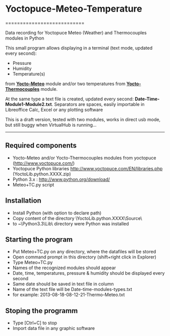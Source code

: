 # Yoctopuce-Meteo-Temperature
===========================

Data recording for Yoctopuce Meteo (Weather) and Thermocouples modules in Python 

This small program allows displaying in a terminal (text mode, updated every second):
* Pressure
* Humidity
* Temperature(s)

from **[Yocto-Meteo](http://www.yoctopuce.com/EN/products/capteurs-usb/yocto-meteo)** module
and/or two temperatures from **[Yocto-Thermocouples](http://www.yoctopuce.com/EN/products/usb-sensors/yocto-thermocouple)** module.

At the same type a text file is created, updated every second: **Date-Time-Module1-Module2.txt**. 
Separators are spaces, easily importable in Libreoffice Calc, Excel or any plotting software

This is a draft version, tested with two modules, works in direct usb mode, but still buggy when VirtualHub is running...

***

## Required components

* Yocto-Meteo and/or Yocto-Thermocouples modules from yoctopuce (http://www.yoctopuce.com/)
* Yoctopuce Python libraries http://www.yoctopuce.com/EN/libraries.php (YoctoLib.python.XXXX.zip)
* Python 3.x : http://www.python.org/download/
* Meteo+TC.py script

## Installation

* Install Python (with option to declare path)
* Copy content of the directory \YoctoLib.python.XXXX\Source\
* to ~\Python3.3\Lib\ directory were Python was installed

## Starting the program 

* Put Meteo+TC.py on any directory, where the datafiles will be stored
* Open command prompt in this directory (shift+right click in Explorer)
* Type Meteo+TC.py
* Names of the recognized modules should appear
* Date, time, temperatures, pressure & humidity should be displayed every second
* Same date should be saved in text file in column 
* Name of the text file will be Date-time-modules-types.txt
* for example: 2013-08-18-08-12-21-Thermo-Meteo.txt

## Stoping the programm

* Type [Ctrl+C] to stop
* Import data file in any graphic software

